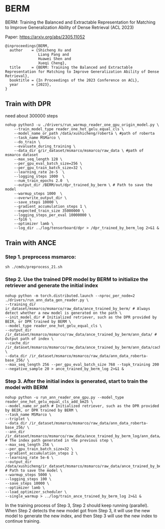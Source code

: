 # BERM
BERM: Training the Balanced and Extractable Representation for Matching to Improve Generalization Ability of Dense Retrieval (ACL 2023)

Paper: https://arxiv.org/abs/2305.11052

```
@inproceedings{BERM,
  author    = {Shicheng Xu and
               Liang Pang and
               Huawei Shen and
               Xueqi Cheng},
  title     = {BERM: Training the Balanced and Extractable Representation for Matching to Improve Generalization Ability of Dense Retrieval},
  booktitle = {In Proceedings of the 2023 Conference on ACL},
  year      = {2023},
}
```

## Train with DPR
need about 300000 steps
```
nohup python3 -u ./drivers/run_warmup_reader_one_gpu_origin_model.py \
    --train_model_type reader_one_hot_gelu_equal_cls \
    --model_name_or_path /data/xushicheng/roberta \ #path of roberta
    --task_name MSMarco \
    --do_train \
    --evaluate_during_training \
    --data_dir g/ir_dataset/msmarco/msmarco/raw_data \ #path of msmarco dataset
    --max_seq_length 128 \ 
    --per_gpu_eval_batch_size=256 \
    --per_gpu_train_batch_size=32 \
    --learning_rate 2e-5  \
    --logging_steps 1000  \
    --num_train_epochs 2.0  \
    --output_dir /BERM/out/dpr_trained_by_berm \ # Path to save the model
    --warmup_steps 1000  \
    --overwrite_output_dir \
    --save_steps 10000 \
    --gradient_accumulation_steps 1 \
    --expected_train_size 35000000 \
    --logging_steps_per_eval 10000000 \
    --fp16 \
    --optimizer lamb \
    --log_dir ../log/tensorboard/dpr > /dpr_trained_by_berm_log 2>&1 &
```

## Train with ANCE

### Step 1. preprocess msmarco:
```
sh ./cmds/preprocess_21.sh
```

### Step 2. Use the trained DPR model by BERM to initialize the retriever and generate the initial index
```
nohup python -m torch.distributed.launch --nproc_per_node=2 ./drivers/run_ann_data_gen_reader.py \
--training_dir ir_dataset/msmarco/msmarco/raw_data/ance_trained_by_berm/ # Always detect whether a new model is generated on the path \
--init_model_dir # Initialized retriever, such as the DPR provided by BEIR, or DPR trained by BERM \
--model_type reader_one_hot_gelu_equal_cls \
--output_dir /ir_dataset/msmarco/msmarco/raw_data/ance_trained_by_berm/ann_data/ # Output path of index \
--cache_dir /ir_dataset/msmarco/msmarco/raw_data/ance_trained_by_berm/ann_data/cache/ \
--data_dir /ir_dataset/msmarco/msmarco/raw_data/ann_data_roberta-base_256/ \
--max_seq_length 256 --per_gpu_eval_batch_size 768 --topk_training 200 --negative_sample 20 > ance_trained_by_berm_log 2>&1 &
```

### Step 3. After the initial index is generated, start to train the model with BERM

```
nohup python -u run_ann_reader_one_gpu.py --model_type reader_one_hot_gelu_equal_cls_add_bm25 \
--model_name_or_path # Initialized retriever, such as the DPR provided by BEIR, or DPR trained by BERM \
--task_name MSMarco \
--triplet \
--data_dir /ir_dataset/msmarco/msmarco/raw_data/ann_data_roberta-base_256/ \
--ann_dir /ir_dataset/msmarco/msmarco/raw_data/ance_trained_by_berm_log/ann_data/ # The index path generated in the previous step \
--max_seq_length 256 \
--per_gpu_train_batch_size=32 \
--gradient_accumulation_steps 2 \
--learning_rate 5e-6 \
--output_dir /data/xushicheng/ir_dataset/msmarco/msmarco/raw_data/ance_trained_by_berm_log/ # Path to save the model \
--warmup_steps 5000 \
--logging_steps 100 \
--save_steps 10000 \
--optimizer lamb \
--load_optimizer_scheduler \
--single_warmup > ../log/train_ance_trained_by_berm_log 2>&1 &
```

In the training process of Step 3, Step 2 should keep running (parallel). When Step 2 detects the new model got from Step 3, it will use the new model to generate the new index, and then Step 3 will use the new index to continue training.

